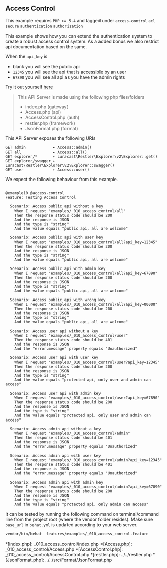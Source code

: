 ## Access Control 

 This example requires `PHP >= 5.4` and tagged under `access-control` `acl` `secure` `authentication` `authorization`


This example shows how you can extend the authentication system to create
a robust access control system. As a added bonus we also restrict api
documentation based on the same.

When the `api_key` is

- blank you will see the public api
- `12345` you will see the api that is accessible by an user
- `67890` you will see all api as you have the admin rights

Try it out yourself [here](explorer/index.html#!/v1)

> This API Server is made using the following php files/folders
> 
> * index.php      (gateway)
> * Access.php      (api)
> * AccessControl.php      (auth)
> * restler.php      (framework)
> * JsonFormat.php      (format)

This API Server exposes the following URIs

    GET admin            ⇠ Access::admin()
    GET all              ⇠ Access::all()
    GET explorer/*       ⇠ Luracast\Restler\Explorer\v2\Explorer::get()
    GET explorer/swagger ⇠ Luracast\Restler\Explorer\v2\Explorer::swagger()
    GET user             ⇠ Access::user()







We expect the following behaviour from this example.

```gherkin

@example10 @access-control
Feature: Testing Access Control

  Scenario: Access public api without a key
    When I request "examples/_010_access_control/all"
    Then the response status code should be 200
    And the response is JSON
    And the type is "string"
    And the value equals "public api, all are welcome"

  Scenario: Access public api with user key
    When I request "examples/_010_access_control/all?api_key=12345"
    Then the response status code should be 200
    And the response is JSON
    And the type is "string"
    And the value equals "public api, all are welcome"

  Scenario: Access public api with admin key
    When I request "examples/_010_access_control/all?api_key=67890"
    Then the response status code should be 200
    And the response is JSON
    And the type is "string"
    And the value equals "public api, all are welcome"

  Scenario: Access public api with wrong key
    When I request "examples/_010_access_control/all?api_key=00000"
    Then the response status code should be 200
    And the response is JSON
    And the type is "string"
    And the value equals "public api, all are welcome"

  Scenario: Access user api without a key
    When I request "examples/_010_access_control/user"
    Then the response status code should be 401
    And the response is JSON
    And the "error.message" property equals "Unauthorized"

  Scenario: Access user api with user key
    When I request "examples/_010_access_control/user?api_key=12345"
    Then the response status code should be 200
    And the response is JSON
    And the type is "string"
    And the value equals "protected api, only user and admin can access"

  Scenario: Access user api with admin key
    When I request "examples/_010_access_control/user?api_key=67890"
    Then the response status code should be 200
    And the response is JSON
    And the type is "string"
    And the value equals "protected api, only user and admin can access"

  Scenario: Access admin api without a key
    When I request "examples/_010_access_control/admin"
    Then the response status code should be 401
    And the response is JSON
    And the "error.message" property equals "Unauthorized"

  Scenario: Access admin api with user key
    When I request "examples/_010_access_control/admin?api_key=12345"
    Then the response status code should be 401
    And the response is JSON
    And the "error.message" property equals "Unauthorized"

  Scenario: Access admin api with admin key
    When I request "examples/_010_access_control/admin?api_key=67890"
    Then the response status code should be 200
    And the response is JSON
    And the type is "string"
    And the value equals "protected api, only admin can access"

```

It can be tested by running the following command on terminal/command line
from the project root (where the vendor folder resides). Make sure `base_url`
in `behat.yml` is updated according to your web server.

```bash
vendor/bin/behat  features/examples/_010_access_control.feature
```



*[index.php]: _010_access_control/index.php
*[Access.php]: _010_access_control/Access.php
*[AccessControl.php]: _010_access_control/AccessControl.php
*[restler.php]: ../../restler.php
*[JsonFormat.php]: ../../src/Format/JsonFormat.php

